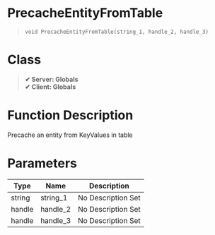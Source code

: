 # PrecacheEntityFromTable
> `void PrecacheEntityFromTable(string_1, handle_2, handle_3)`
# Class
> __✔ Server: Globals__  
> __✔ Client: Globals__  
# Function Description
Precache an entity from KeyValues in table
# Parameters
Type|Name|Description
--|--|--
string|string_1|No Description Set
handle|handle_2|No Description Set
handle|handle_3|No Description Set

